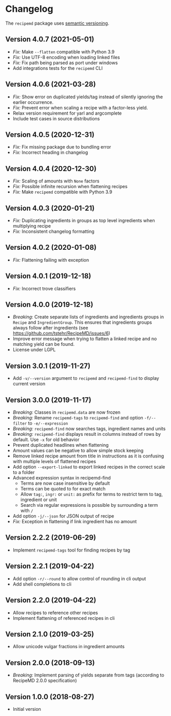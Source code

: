 # Changelog

The `recipemd` package uses [semantic versioning](https://semver.org).

## Version 4.0.7 (2021-05-01)

- *Fix:* Make `--flatten` compatible with Python 3.9
- *Fix:* Use UTF-8 encoding when loading linked files
- *Fix:* Fix path being parsed as port under windows
- Add integrations tests for the `recipemd` CLI


## Version 4.0.6 (2021-03-28)

- *Fix:* Show error on duplicated yields/tag instead of silently ignoring the earlier occurrence.
- *Fix:* Prevent error when scaling a recipe with a factor-less yield. 
- Relax version requirement for yarl and argcomplete
- Include test cases in source distributions 


## Version 4.0.5 (2020-12-31)

- *Fix:* Fix missing package due to bundling error
- *Fix:* Incorrect heading in changelog


## Version 4.0.4 (2020-12-30)

- *Fix:* Scaling of amounts with `None` factors
- *Fix:* Possible infinite recursion when flattening recipes
- *Fix:* Make `recipemd` compatible with Python 3.9 


## Version 4.0.3 (2020-01-21)

- *Fix:* Duplicating ingredients in groups as top level ingredients when multiplying recipe
- *Fix:* Inconsistent changelog formatting


## Version 4.0.2 (2020-01-08)

- *Fix:* Flattening failing with exception


## Version 4.0.1 (2019-12-18)

- *Fix:* Incorrect trove classifiers


## Version 4.0.0 (2019-12-18)

- *Breaking*: Create separate lists of ingredients and ingredients groups in `Recipe` and `IngredientGroup`. This 
  ensures that ingredients groups always follow after ingredients (see https://github.com/tstehr/RecipeMD/issues/6)
- Improve error message when trying to flatten a linked recipe and no matching yield can be found.
- License under LGPL


## Version 3.0.1 (2019-11-27)

- Add `-v/--version` argument to `recipemd` and `recipemd-find` to display current version


## Version 3.0.0 (2019-11-17)

- *Breaking:* Classes in `recipemd.data` are now frozen
- *Breaking:* Rename `recipemd-tags` to `recipemd-find` and option  `-f/--filter` to `-e/--expression`
- *Breaking:* `recipemd-find` now searches tags, ingredient names and units
- *Breaking:* `recipemd-find` displays result in columns instead of rows by default. Use `-x` for old behavior
- Prevent duplicated headlines when flattening
- Amount values can be negative to allow simple stock keeping
- Remove linked recipe amount from title in instructions as it is confusing with multiple levels of flattened recipes
- Add option `--export-linked` to export linked recipes in the correct scale to a folder 
- Advanced expression syntax in recipemd-find
    - Terms are now case insensitive by default
    - Terms can be quoted to for exact match
    - Allow `tag:`, `ingr:` or `unit:` as prefix for terms to restrict term to tag, ingredient or unit
    - Search via regular expressions is possible by surrounding a term with `/`
- Add option `-j/--json` for JSON output of recipe
- *Fix:* Exception in flattening if link ingredient has no amount


## Version 2.2.2 (2019-06-29)

- Implement `recipemd-tags` tool for finding recipes by tag


## Version 2.2.1 (2019-04-22)

- Add option `-r/--round` to allow control of rounding in cli output
- Add shell completions to cli


## Version 2.2.0 (2019-04-22)

- Allow recipes to reference other recipes
- Implement flattening of referenced recipes in cli


## Version 2.1.0 (2019-03-25)

- Allow unicode vulgar fractions in ingredient amounts


## Version 2.0.0 (2018-09-13)

- *Breaking:* Implement parsing of yields separate from tags (according to RecipeMD 2.0.0 specification)


## Version 1.0.0 (2018-08-27)

- Initial version
